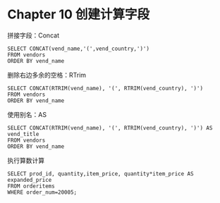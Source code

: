 # Chapter 10 创建计算字段

拼接字段：Concat

```mysql
SELECT CONCAT(vend_name,'(',vend_country,')')
FROM vendors
ORDER BY vend_name
```

删除右边多余的空格：RTrim

```mysql
SELECT CONCAT(RTRIM(vend_name), '(', RTRIM(vend_country), ')')
FROM vendors
ORDER BY vend_name
```

使用别名：AS

```mysql
SELECT CONCAT(RTRIM(vend_name), '(', RTRIM(vend_country), ')') AS vend_title
FROM vendors
ORDER BY vend_name
```

执行算数计算

```mysql
SELECT prod_id, quantity,item_price, quantity*item_price AS expanded_price
FROM orderitems
WHERE order_num=20005;
```

